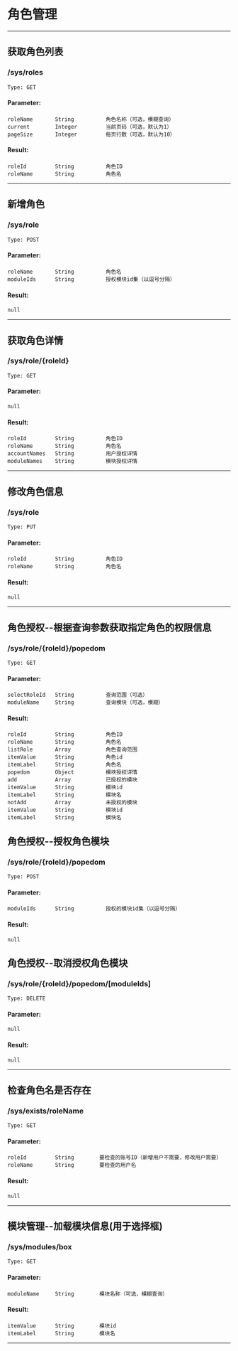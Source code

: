 # 角色管理
-----
## 获取角色列表
### /sys/roles
    Type: GET
#### Parameter:
    roleName       String          角色名称（可选，模糊查询）
    current        Integer         当前页码（可选，默认为1）
    pageSize       Integer         每页行数（可选，默认为10）
#### Result:
    roleId         String          角色ID
    roleName       String          角色名
-----
## 新增角色
### /sys/role
    Type: POST
#### Parameter:
    roleName       String          角色名
    moduleIds      String          授权模块id集（以逗号分隔）
#### Result:
    null
-----
## 获取角色详情
### /sys/role/{roleId}
    Type: GET
#### Parameter:
    null
#### Result:
    roleId         String          角色ID
    roleName       String          角色名
    accountNames   String          用户授权详情
    moduleNames    String          模块授权详情
-----
## 修改角色信息
### /sys/role
    Type: PUT
#### Parameter:
    roleId         String          角色ID
    roleName       String          角色名
#### Result:
    null
-----
## 角色授权--根据查询参数获取指定角色的权限信息
### /sys/role/{roleId}/popedom
    Type: GET
#### Parameter:
    selectRoleId   String          查询范围（可选）
    moduleName     String          查询模块（可选，模糊）
#### Result:
    roleId         String          角色ID
    roleName       String          角色名
    listRole       Array           角色查询范围
    itemValue      String          角色id
    itemLabel      String          角色名
    popedom        Object          模块授权详情
    add            Array           已授权的模块
    itemValue      String          模块id
    itemLabel      String          模块名
    notAdd         Array           未授权的模块
    itemValue      String          模块id
    itemLabel      String          模块名
## 角色授权--授权角色模块
### /sys/role/{roleId}/popedom
    Type: POST
#### Parameter:
    moduleIds      String          授权的模块id集（以逗号分隔）
#### Result:
    null
## 角色授权--取消授权角色模块
### /sys/role/{roleId}/popedom/[moduleIds]
    Type: DELETE
#### Parameter:
    null
#### Result:
    null
-----
## 检查角色名是否存在
### /sys/exists/roleName
    Type: GET
#### Parameter:
    roleId         String        要检查的账号ID（新增用户不需要，修改用户需要）
    roleName       String        要检查的用户名
#### Result:
    null
-----
## 模块管理--加载模块信息(用于选择框)
### /sys/modules/box
    Type: GET
#### Parameter:
    moduleName     String        模块名称（可选，模糊查询）
#### Result:
    itemValue      String        模块id
    itemLabel      String        模块名
-----
